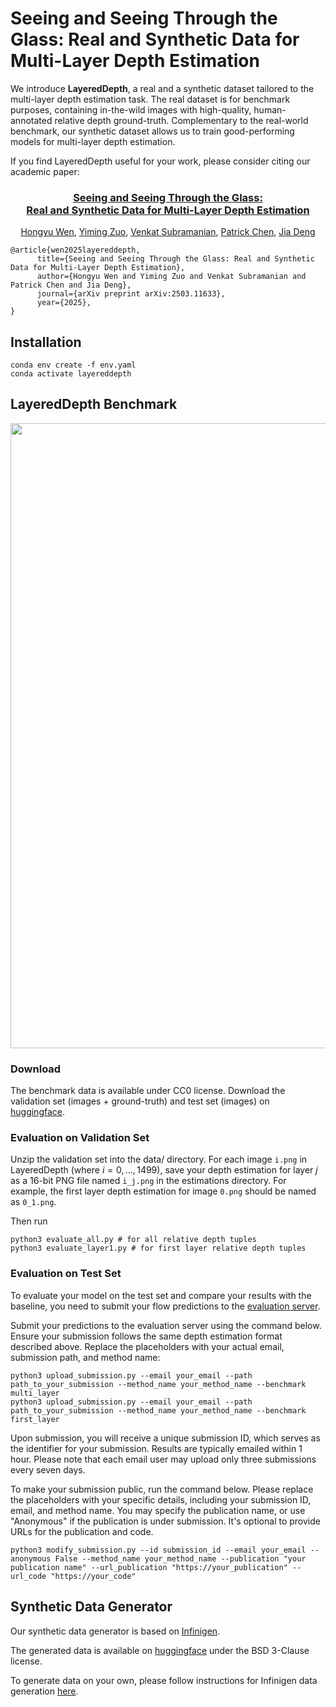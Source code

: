 # Seeing and Seeing Through the Glass: Real and Synthetic Data for Multi-Layer Depth Estimation

We introduce **LayeredDepth**, a real and a synthetic dataset tailored to the multi-layer depth estimation task. The real dataset is for benchmark purposes, containing in-the-wild images with high-quality, human-annotated relative depth ground-truth. Complementary to the real-world benchmark, our synthetic dataset allows us to train good-performing models for multi-layer depth estimation.

If you find LayeredDepth useful for your work, please consider citing our academic paper:

<h3 align="center">
    <a href="https://arxiv.org/abs/2503.11633">
        Seeing and Seeing Through the Glass: <br> Real and Synthetic Data for Multi-Layer Depth Estimation
    </a>
</h3>
<p align="center">
    <a href="https://hermera.github.io">Hongyu Wen</a>, 
    <a href="https://zuoym15.github.io">Yiming Zuo</a>, 
    <a href="http://venkatsubra.com/">Venkat Subramanian</a>, 
    <a href="https://patrickchen.me/">Patrick Chen</a>, 
    <a href="https://www.cs.princeton.edu/~jiadeng/">Jia Deng</a><br/>
</p>

```
@article{wen2025layereddepth,
      title={Seeing and Seeing Through the Glass: Real and Synthetic Data for Multi-Layer Depth Estimation}, 
      author={Hongyu Wen and Yiming Zuo and Venkat Subramanian and Patrick Chen and Jia Deng},
      journal={arXiv preprint arXiv:2503.11633},
      year={2025},
}
```

## Installation
```
conda env create -f env.yaml
conda activate layereddepth
```

## LayeredDepth Benchmark
<img src="imgs/bench_gallery.jpg" width='1000'>

### Download
The benchmark data is available under CC0 license. Download the validation set (images + ground-truth) and test set (images) on [huggingface](https://huggingface.co/datasets/princeton-vl/LayeredDepth).

### Evaluation on Validation Set
Unzip the validation set into the data/ directory.
For each image `i.png` in LayeredDepth (where $i = 0, \dots, 1499$), save your depth estimation for layer $j$ as a 16-bit PNG file named `i_j.png` in the estimations directory. For example, the first layer depth estimation for image `0.png` should be named as `0_1.png`.

Then run
```
python3 evaluate_all.py # for all relative depth tuples
python3 evaluate_layer1.py # for first layer relative depth tuples
```

### Evaluation on Test Set
To evaluate your model on the test set and compare your results with the baseline, you need to submit your flow predictions to the [evaluation server](https://layereddepth.cs.princeton.edu).

Submit your predictions to the evaluation server using the command below. Ensure your submission follows the same depth estimation format described above. Replace the placeholders with your actual email, submission path, and method name:
```
python3 upload_submission.py --email your_email --path path_to_your_submission --method_name your_method_name --benchmark multi_layer
python3 upload_submission.py --email your_email --path path_to_your_submission --method_name your_method_name --benchmark first_layer
```

Upon submission, you will receive a unique submission ID, which serves as the identifier for your submission. Results are typically emailed within 1 hour. Please note that each email user may upload only three submissions every seven days.

To make your submission public, run the command below. Please replace the placeholders with your specific details, including your submission ID, email, and method name. You may specify the publication name, or use "Anonymous" if the publication is under submission. It's optional to provide URLs for the publication and code.
```
python3 modify_submission.py --id submission_id --email your_email --anonymous False --method_name your_method_name --publication "your publication name" --url_publication "https://your_publication" --url_code "https://your_code"
```

## Synthetic Data Generator
Our synthetic data generator is based on [Infinigen](https://infinigen.org).

The generated data is available on [huggingface](https://huggingface.co/datasets/princeton-vl/LayeredDepth-Syn) under the BSD 3-Clause license.

To generate data on your own, please follow instructions for Infinigen data generation [here](infinigen/docs/HelloRoom.md).